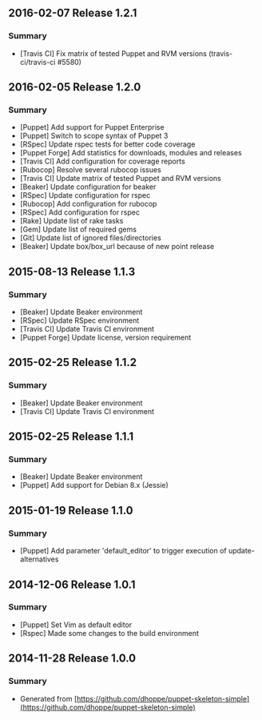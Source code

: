 ## 2016-02-07 Release 1.2.1

### Summary

- [Travis CI] Fix matrix of tested Puppet and RVM versions (travis-ci/travis-ci #5580)

## 2016-02-05 Release 1.2.0

### Summary

- [Puppet] Add support for Puppet Enterprise
- [Puppet] Switch to scope syntax of Puppet 3
- [RSpec] Update rspec tests for better code coverage
- [Puppet Forge] Add statistics for downloads, modules and releases
- [Travis CI] Add configuration for coverage reports
- [Rubocop] Resolve several rubocop issues
- [Travis CI] Update matrix of tested Puppet and RVM versions
- [Beaker] Update configuration for beaker
- [RSpec] Update configuration for rspec
- [Rubocop] Add configuration for rubocop
- [RSpec] Add configuration for rspec
- [Rake] Update list of rake tasks
- [Gem] Update list of required gems
- [Git] Update list of ignored files/directories
- [Beaker] Update box/box_url because of new point release

## 2015-08-13 Release 1.1.3

### Summary

- [Beaker] Update Beaker environment
- [RSpec] Update RSpec environment
- [Travis CI] Update Travis CI environment
- [Puppet Forge] Update license, version requirement

## 2015-02-25 Release 1.1.2

### Summary

- [Beaker] Update Beaker environment
- [Travis CI] Update Travis CI environment

## 2015-02-25 Release 1.1.1

### Summary

- [Beaker] Update Beaker environment
- [Puppet] Add support for Debian 8.x (Jessie)

## 2015-01-19 Release 1.1.0

### Summary

- [Puppet] Add parameter 'default_editor' to trigger execution of update-alternatives

## 2014-12-06 Release 1.0.1

### Summary

- [Puppet] Set Vim as default editor
- [Rspec] Made some changes to the build environment

## 2014-11-28 Release 1.0.0

### Summary

- Generated from [https://github.com/dhoppe/puppet-skeleton-simple](https://github.com/dhoppe/puppet-skeleton-simple)
